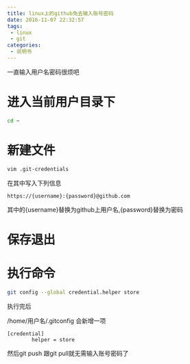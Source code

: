```yaml
---
title: linux上的github免去输入账号密码
date: 2016-11-07 22:32:57
tags:
 - linux
 - git
categories:
 - 说明书
---
```


一直输入用户名密码很烦吧

<!-- more -->

 # 进入当前用户目录下

```bash
cd ~
```

 # 新建文件

```bash
vim .git-credentials
```
在其中写入下列信息
```
https://{username}:{password}@github.com
```
其中的{username}替换为github上用户名,{password}替换为密码

 # 保存退出
 
 # 执行命令

```bash
git config --global credential.helper store
```
执行完后

/home/用户名/.gitconfig 会新增一项
```
[credential]
        helper = store
```

然后git push 跟git pull就无需输入账号密码了
